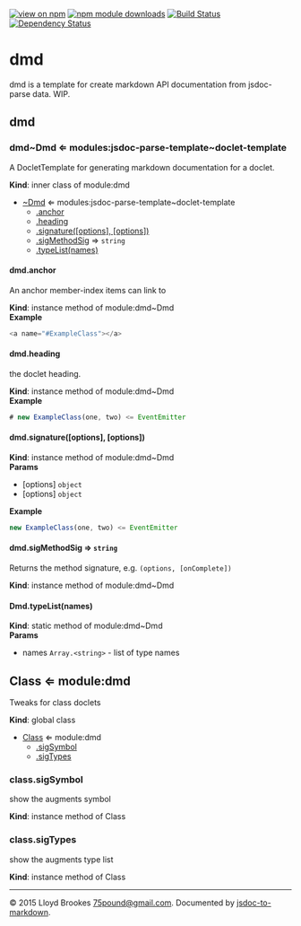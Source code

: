 [![view on npm](http://img.shields.io/npm/v/dmd.svg)](https://www.npmjs.org/package/dmd)
[![npm module downloads](http://img.shields.io/npm/dt/dmd.svg)](https://www.npmjs.org/package/dmd)
[![Build Status](https://travis-ci.org/jsdoc2md/dmd.svg?branch=master)](https://travis-ci.org/jsdoc2md/dmd)
[![Dependency Status](https://david-dm.org/jsdoc2md/dmd.svg)](https://david-dm.org/jsdoc2md/dmd)

# dmd
dmd is a template for create markdown API documentation from jsdoc-parse data. WIP.


<a name="module_dmd"></a>
## dmd
  

<a name="module_dmd..Dmd"></a>
### dmd~Dmd ⇐ modules:jsdoc-parse-template~doclet-template  
A DocletTemplate for generating markdown documentation for a doclet.

**Kind**: inner class of module:dmd  

* [~Dmd](#module_dmd..Dmd) ⇐ modules:jsdoc-parse-template~doclet-template  
    * [.anchor](#module_dmd..Dmd+anchor)   
    * [.heading](#module_dmd..Dmd+heading)   
    * [.signature([options], [options])](#module_dmd..Dmd+signature)   
    * [.sigMethodSig](#module_dmd..Dmd+sigMethodSig) ⇒ `string`  
    * [.typeList(names)](#module_dmd..Dmd.typeList)   


<a name="module_dmd..Dmd+anchor"></a>
#### dmd.anchor   
An anchor member-index items can link to

**Kind**: instance method of module:dmd~Dmd  
**Example**
```js
<a name="#ExampleClass"></a>
```

<a name="module_dmd..Dmd+heading"></a>
#### dmd.heading   
the doclet heading.

**Kind**: instance method of module:dmd~Dmd  
**Example**
```js
# new ExampleClass(one, two) <= EventEmitter
```

<a name="module_dmd..Dmd+signature"></a>
#### dmd.signature([options], [options])   
**Kind**: instance method of module:dmd~Dmd  
**Params**

- [options] `object`
- [options] `object`

**Example**
```js
new ExampleClass(one, two) <= EventEmitter
```

<a name="module_dmd..Dmd+sigMethodSig"></a>
#### dmd.sigMethodSig ⇒ `string`  
Returns the method signature, e.g. `(options, [onComplete])`

**Kind**: instance method of module:dmd~Dmd  

<a name="module_dmd..Dmd.typeList"></a>
#### Dmd.typeList(names)   
**Kind**: static method of module:dmd~Dmd  
**Params**

- names `Array.<string>` - list of type names


<a name="Class"></a>
## Class ⇐ module:dmd  
Tweaks for class doclets

**Kind**: global class  

* [Class](#Class) ⇐ module:dmd  
    * [.sigSymbol](#Class+sigSymbol)   
    * [.sigTypes](#Class+sigTypes)   


<a name="Class+sigSymbol"></a>
### class.sigSymbol   
show the augments symbol

**Kind**: instance method of Class  

<a name="Class+sigTypes"></a>
### class.sigTypes   
show the augments type list

**Kind**: instance method of Class  


* * *

&copy; 2015 Lloyd Brookes <75pound@gmail.com>. Documented by [jsdoc-to-markdown](https://github.com/jsdoc2md/jsdoc-to-markdown).
